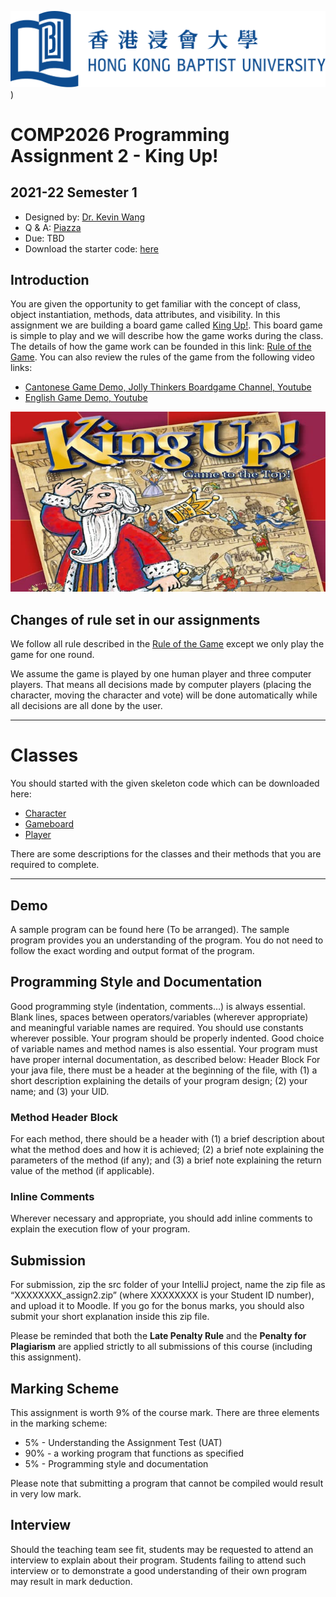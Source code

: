 ![](hkbu.png))
# COMP2026 Programming Assignment 2 - King Up!

## 2021-22 Semester 1

* Designed by: [Dr. Kevin Wang](mailto:kevinw@comp.hkbu.edu.hk)
* Q & A: [Piazza](https://piazza.com/class/kodsr5zs2km5ls)
* Due: TBD
* Download the starter code: [here]() 

## Introduction

You are given the opportunity to get familiar with the concept of class, object instantiation, methods, data attributes, and visibility. In this assignment we are building a board game called [King Up!](https://www.youtube.com/watch?v=T5c9dS001ac). This board game is simple to play and we will describe how the game works during the class. The details of how the game work can be founded in this link: [Rule of the Game](https://www.ultraboardgames.com/king-up/game-rules.php). You can also review the rules of the game from the following video links:
* [Cantonese Game Demo, Jolly Thinkers Boardgame Channel, Youtube](https://www.youtube.com/watch?v=3tS5nZz6p4Y)
* [English Game Demo, Youtube](https://www.youtube.com/watch?v=T5c9dS001ac)

![king-up logo](king-up.jpg)

## Changes of rule set in our assignments

We follow all rule described in the [Rule of the Game](https://www.ultraboardgames.com/king-up/game-rules.php) except we only play the game for one round.

We assume the game is played by one human player and three computer players. That means all decisions made by computer players (placing the character, moving the character and vote) will be done automatically while all decisions are all done by the user.




---

# Classes

You should started with the given skeleton code which can be downloaded here: 
* [Character](Character.java)
* [Gameboard](Gameboard.java)
* [Player](Player.java)

There are some descriptions for the classes and their methods that you are required to complete. 


---

## Demo

A sample program can be found here (To be arranged). The sample program provides you an understanding of the program. You do not need to follow the exact wording and output format of the program. 

## Programming Style and Documentation 

Good programming style (indentation, comments…) is always essential.  Blank lines, spaces between operators/variables (wherever appropriate) and meaningful variable names are required.  You should use constants wherever possible.  Your program should be properly indented.  Good choice of variable names and method names is also essential.  Your program must have proper internal documentation, as described below: 
Header Block For your java file, there must be a header at the beginning of the file, with (1) a short description explaining the details of your program design; (2) your name; and (3) your UID. 

### Method Header Block 
For each method, there should be a header with (1) a brief description about what the method does and how it is achieved; (2) a brief note explaining the parameters of the method (if any); and (3) a brief note explaining the return value of the method (if applicable). 

### Inline Comments 
Wherever necessary and appropriate, you should add inline comments to explain the execution flow of your program. 

 

## Submission 
For submission, zip the src folder of your IntelliJ project, name the zip file as “XXXXXXXX_assign2.zip” (where XXXXXXXX is your Student ID number), and upload it to Moodle.  If you go for the bonus marks, you should also submit your short explanation inside this zip file. 

Please be reminded that both the **Late Penalty Rule** and the **Penalty for Plagiarism** are applied strictly to all submissions of this course (including this assignment).   


 

## Marking Scheme 
This assignment is worth 9% of the course mark.  There are three elements in the marking scheme: 
* 5% - Understanding the Assignment Test (UAT)
* 90% - a working program that functions as specified 
* 5% - Programming style and documentation 

Please note that submitting a program that cannot be compiled would result in very low mark. 

 

## Interview 
Should the teaching team see fit, students may be requested to attend an interview to explain about their program.  Students failing to attend such interview or to demonstrate a good understanding of their own program may result in mark deduction. 

